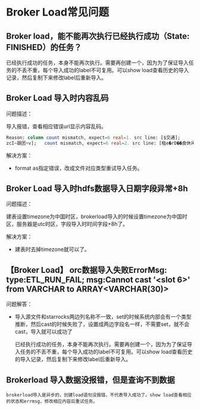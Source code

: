 # Broker Load常见问题

## Broker load，能不能再次执行已经执行成功（State: FINISHED）的任务？


已经执行成功的任务，本身不能再次执行。需要再创建一个，因为为了保证导入任务的不丢不重，每个导入成功的label不可复用。可以show load查看历史的导入记录，然后复制下来修改label后重新导入。

## Broker Load 导入时内容乱码

问题描述：

导入报错，查看相应错误url显示内容乱码。

```SQL
Reason: column count mismatch, expect=6 real=1. src line: [$交通];
zcI~跟团+v];   count mismatch, expect=6 real=2. src line: [租e�rD��食休闲娱乐
```

解决方案：

* format as指定错误，改成文件对应类型重试导入任务。

## Broker Load 导入时hdfs数据导入日期字段异常+8h

问题描述：

建表设置timezone为中国时区，brokerload导入的时候设置timezone为中国时区，服务器是utc时区，字段导入时时间字段+8h了。

解决方案：

* 建表时去掉timezone就可以了。

## 【Broker Load】 orc数据导入失败ErrorMsg: type:ETL_RUN_FAIL; msg:Cannot cast '<slot 6>' from VARCHAR to ARRAY<VARCHAR(30)>

问题解答：

* 导入源文件和starrocks两边列名称不一致，set的时候系统内部会有一个类型推断，然后cast的时候失败了，设置成两边字段名一样，不需要set，就不会cast，导入就可以成功了

    已经执行成功的任务，本身不能再次执行。需要再创建一个，因为为了保证导入任务的不丢不重，每个导入成功的label不可复用。可以show load查看历史的导入记录，然后复制下来修改label后重新导入。

## Brokerload 导入数据没报错，但是查询不到数据

    brokerload导入是异步的，创建load语句没报错，不代表导入成功了。show load查看相应的状态和errmsg，修改相应内容后重试任务。

